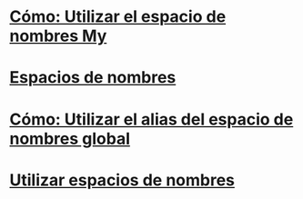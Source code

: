 # [Cómo: Utilizar el espacio de nombres My](how-to-use-the-my-namespace.md)
# [Espacios de nombres](index.md)
# [Cómo: Utilizar el alias del espacio de nombres global](how-to-use-the-global-namespace-alias.md)
# [Utilizar espacios de nombres](using-namespaces.md)
